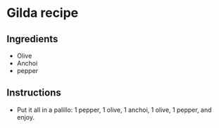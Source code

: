 # Gilda recipe

## Ingredients

 - Olive
 - Anchoi
 - pepper 
  
## Instructions

 - Put it all in a palillo: 1 pepper, 1 olive, 1 anchoi, 1 olive, 1 pepper, and enjoy.